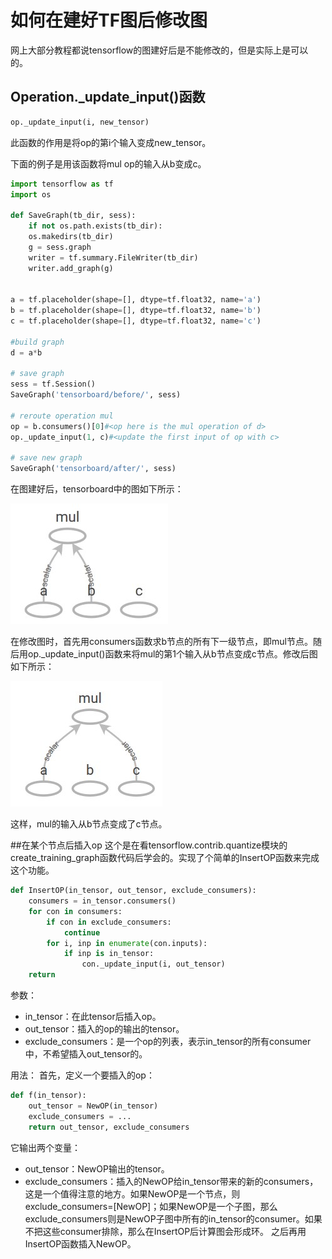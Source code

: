 # 如何在建好TF图后修改图

网上大部分教程都说tensorflow的图建好后是不能修改的，但是实际上是可以的。

## Operation._update_input()函数
```python
op._update_input(i, new_tensor)
```

此函数的作用是将op的第i个输入变成new_tensor。

下面的例子是用该函数将mul op的输入从b变成c。
```python
import tensorflow as tf
import os

def SaveGraph(tb_dir, sess):
    if not os.path.exists(tb_dir):
    os.makedirs(tb_dir)
    g = sess.graph
    writer = tf.summary.FileWriter(tb_dir)
    writer.add_graph(g)
  
    
a = tf.placeholder(shape=[], dtype=tf.float32, name='a')
b = tf.placeholder(shape=[], dtype=tf.float32, name='b')
c = tf.placeholder(shape=[], dtype=tf.float32, name='c')

#build graph  
d = a*b

# save graph
sess = tf.Session()
SaveGraph('tensorboard/before/', sess)

# reroute operation mul
op = b.consumers()[0]#<op here is the mul operation of d>
op._update_input(1, c)#<update the first input of op with c>

# save new graph
SaveGraph('tensorboard/after/', sess)
```

在图建好后，tensorboard中的图如下所示：

![reroute之前](https://github.com/xiaoke0515/xiaoke0515.github.io/blob/master/content/Tensorflow/1-figure_before.jpg)

在修改图时，首先用consumers函数求b节点的所有下一级节点，即mul节点。随后用op._update_input()函数来将mul的第1个输入从b节点变成c节点。修改后图如下所示：

![reroute之后](https://github.com/xiaoke0515/xiaoke0515.github.io/blob/master/content/Tensorflow/1-figure_after.jpg)

这样，mul的输入从b节点变成了c节点。

##在某个节点后插入op
这个是在看tensorflow.contrib.quantize模块的create_training_graph函数代码后学会的。实现了个简单的InsertOP函数来完成这个功能。

```python
def InsertOP(in_tensor, out_tensor, exclude_consumers):
    consumers = in_tensor.consumers()
    for con in consumers:
        if con in exclude_consumers:
            continue
        for i, inp in enumerate(con.inputs):
            if inp is in_tensor:
                con._update_input(i, out_tensor)
    return
```

参数：
* in_tensor：在此tensor后插入op。
* out_tensor：插入的op的输出的tensor。
* exclude_consumers：是一个op的列表，表示in_tensor的所有consumer中，不希望插入out_tensor的。

用法：
首先，定义一个要插入的op：
```python
def f(in_tensor):
    out_tensor = NewOP(in_tensor)
    exclude_consumers = ...
    return out_tensor, exclude_consumers
```
它输出两个变量：
* out_tensor：NewOP输出的tensor。
* exclude_consumers：插入的NewOP给in_tensor带来的新的consumers，这是一个值得注意的地方。如果NewOP是一个节点，则exclude_consumers=[NewOP]；如果NewOP是一个子图，那么exclude_consumers则是NewOP子图中所有的in_tensor的consumer。如果不把这些consumer排除，那么在InsertOP后计算图会形成环。
之后再用InsertOP函数插入NewOP。